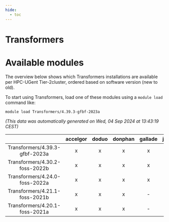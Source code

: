 ```yaml
---
hide:
  - toc
---
```


Transformers
============

# Available modules


The overview below shows which Transformers installations are available per HPC-UGent Tier-2cluster, ordered based on software version (new to old).

To start using Transformers, load one of these modules using a `module load` command like:

```shell
module load Transformers/4.39.3-gfbf-2023a
```

*(This data was automatically generated on Wed, 04 Sep 2024 at 13:43:19 CEST)*  

| |accelgor|doduo|donphan|gallade|joltik|shinx|skitty|
| :---: | :---: | :---: | :---: | :---: | :---: | :---: | :---: |
|Transformers/4.39.3-gfbf-2023a|x|x|x|x|x|x|x|
|Transformers/4.30.2-foss-2022b|x|x|x|x|x|-|x|
|Transformers/4.24.0-foss-2022a|x|x|x|x|x|-|x|
|Transformers/4.21.1-foss-2021b|x|x|x|-|x|-|x|
|Transformers/4.20.1-foss-2021a|x|x|x|-|x|-|x|
